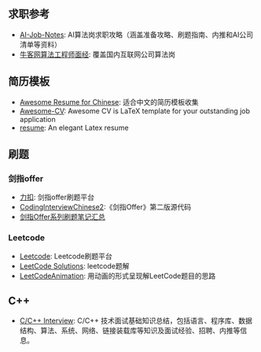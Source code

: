 ## 求职参考
- [AI-Job-Notes](https://github.com/amusi/AI-Job-Notes): AI算法岗求职攻略（涵盖准备攻略、刷题指南、内推和AI公司清单等资料）
- [牛客网算法工程师面经](https://www.nowcoder.com/discuss/experience?tagId=645): 覆盖国内互联网公司算法岗

## 简历模板
- [Awesome Resume for Chinese](https://github.com/dyweb/awesome-resume-for-chinese): 适合中文的简历模板收集
- [Awesome-CV](https://github.com/posquit0/Awesome-CV): Awesome CV is LaTeX template for your outstanding job application
- [resume](https://github.com/billryan/resume): An elegant Latex resume 

## 刷题
### 剑指offer
- [力扣](https://leetcode-cn.com/problemset/lcof/): 剑指offer刷题平台
- [CodingInterviewChinese2](https://github.com/zhedahht/CodingInterviewChinese2):《剑指Offer》第二版源代码
- [剑指Offer系列刷题笔记汇总](https://cuijiahua.com/blog/2018/02/basis_67.html)

### Leetcode
- [Leetcode](https://leetcode.com/problemset/top-interview-questions/): Leetcode刷题平台
- [LeetCode Solutions](https://github.com/azl397985856/leetcode): leetcode题解
- [LeetCodeAnimation](https://github.com/MisterBooo/LeetCodeAnimation): 用动画的形式呈现解LeetCode题目的思路

## C++
- [C/C++ Interview](https://github.com/huihut/interview): C/C++ 技术面试基础知识总结，包括语言、程序库、数据结构、算法、系统、网络、链接装载库等知识及面试经验、招聘、内推等信息。






